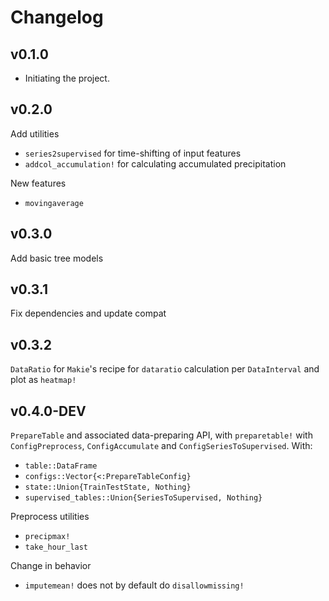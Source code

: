 # Changelog

## v0.1.0
- Initiating the project.

## v0.2.0
Add utilities
- `series2supervised` for time-shifting of input features
- `addcol_accumulation!` for calculating accumulated precipitation

New features
- `movingaverage`

## v0.3.0
Add basic tree models

## v0.3.1
Fix dependencies and update compat

## v0.3.2
`DataRatio` for `Makie`'s recipe for `dataratio` calculation per `DataInterval` and plot as `heatmap!`

## v0.4.0-DEV
`PrepareTable` and associated data-preparing API, with `preparetable!` with `ConfigPreprocess`, `ConfigAccumulate` and `ConfigSeriesToSupervised`. With:
- `table::DataFrame`
- `configs::Vector{<:PrepareTableConfig}`
- `state::Union{TrainTestState, Nothing}`
- `supervised_tables::Union{SeriesToSupervised, Nothing}`

Preprocess utilities
- `precipmax!`
- `take_hour_last`

Change in behavior
- `imputemean!` does not by default do `disallowmissing!`
